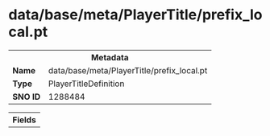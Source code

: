 <h1>data/base/meta/PlayerTitle/prefix_local.pt</h1><table><tr><th colspan="100%">Metadata</th></tr><tr><td><b>Name</b></td><td>data/base/meta/PlayerTitle/prefix_local.pt</td></tr><tr><td><b>Type</b></td><td>PlayerTitleDefinition</td></tr><tr><td><b>SNO ID</b></td><td>1288484</td></tr></table>

<table><tr><th colspan="100%">Fields</th></tr></table>

